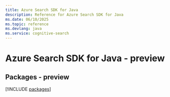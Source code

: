 ```yaml
---
title: Azure Search SDK for Java
description: Reference for Azure Search SDK for Java
ms.date: 06/10/2025
ms.topic: reference
ms.devlang: java
ms.service: cognitive-search
---
```

# Azure Search SDK for Java - preview
## Packages - preview
[!INCLUDE [packages](search-index.md)]